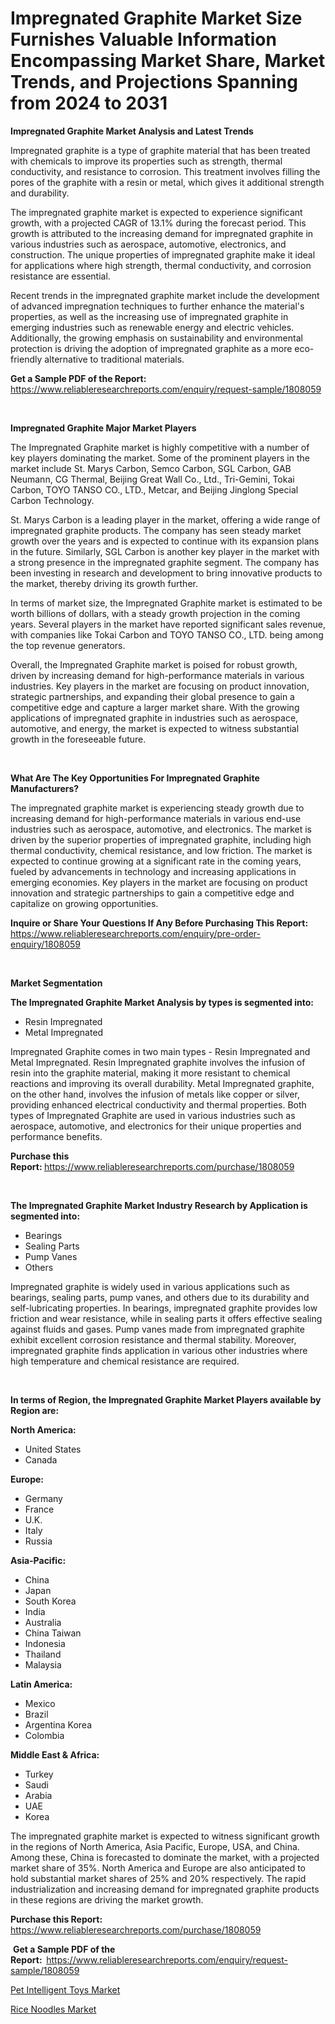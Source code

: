 <p><h1>Impregnated Graphite Market Size Furnishes Valuable Information Encompassing Market Share, Market Trends, and Projections Spanning from 2024 to 2031</h1></p><p><strong>Impregnated Graphite Market Analysis and Latest Trends</strong></p>
<p><p>Impregnated graphite is a type of graphite material that has been treated with chemicals to improve its properties such as strength, thermal conductivity, and resistance to corrosion. This treatment involves filling the pores of the graphite with a resin or metal, which gives it additional strength and durability.</p><p>The impregnated graphite market is expected to experience significant growth, with a projected CAGR of 13.1% during the forecast period. This growth is attributed to the increasing demand for impregnated graphite in various industries such as aerospace, automotive, electronics, and construction. The unique properties of impregnated graphite make it ideal for applications where high strength, thermal conductivity, and corrosion resistance are essential.</p><p>Recent trends in the impregnated graphite market include the development of advanced impregnation techniques to further enhance the material's properties, as well as the increasing use of impregnated graphite in emerging industries such as renewable energy and electric vehicles. Additionally, the growing emphasis on sustainability and environmental protection is driving the adoption of impregnated graphite as a more eco-friendly alternative to traditional materials.</p></p>
<p><strong>Get a Sample PDF of the Report:&nbsp;</strong> <a href="https://www.reliableresearchreports.com/enquiry/request-sample/1808059">https://www.reliableresearchreports.com/enquiry/request-sample/1808059</a></p>
<p>&nbsp;</p>
<p><strong>Impregnated Graphite Major Market Players</strong></p>
<p><p>The Impregnated Graphite market is highly competitive with a number of key players dominating the market. Some of the prominent players in the market include St. Marys Carbon, Semco Carbon, SGL Carbon, GAB Neumann, CG Thermal, Beijing Great Wall Co., Ltd., Tri-Gemini, Tokai Carbon, TOYO TANSO CO., LTD., Metcar, and Beijing Jinglong Special Carbon Technology.</p><p>St. Marys Carbon is a leading player in the market, offering a wide range of impregnated graphite products. The company has seen steady market growth over the years and is expected to continue with its expansion plans in the future. Similarly, SGL Carbon is another key player in the market with a strong presence in the impregnated graphite segment. The company has been investing in research and development to bring innovative products to the market, thereby driving its growth further.</p><p>In terms of market size, the Impregnated Graphite market is estimated to be worth billions of dollars, with a steady growth projection in the coming years. Several players in the market have reported significant sales revenue, with companies like Tokai Carbon and TOYO TANSO CO., LTD. being among the top revenue generators.</p><p>Overall, the Impregnated Graphite market is poised for robust growth, driven by increasing demand for high-performance materials in various industries. Key players in the market are focusing on product innovation, strategic partnerships, and expanding their global presence to gain a competitive edge and capture a larger market share. With the growing applications of impregnated graphite in industries such as aerospace, automotive, and energy, the market is expected to witness substantial growth in the foreseeable future.</p></p>
<p>&nbsp;</p>
<p><strong>What Are The Key Opportunities For Impregnated Graphite Manufacturers?</strong></p>
<p><p>The impregnated graphite market is experiencing steady growth due to increasing demand for high-performance materials in various end-use industries such as aerospace, automotive, and electronics. The market is driven by the superior properties of impregnated graphite, including high thermal conductivity, chemical resistance, and low friction. The market is expected to continue growing at a significant rate in the coming years, fueled by advancements in technology and increasing applications in emerging economies. Key players in the market are focusing on product innovation and strategic partnerships to gain a competitive edge and capitalize on growing opportunities.</p></p>
<p><strong>Inquire or Share Your Questions If Any Before Purchasing This Report:</strong> <a href="https://www.reliableresearchreports.com/enquiry/pre-order-enquiry/1808059">https://www.reliableresearchreports.com/enquiry/pre-order-enquiry/1808059</a></p>
<p>&nbsp;</p>
<p><strong>Market Segmentation</strong></p>
<p><strong>The Impregnated Graphite Market Analysis by types is segmented into:</strong></p>
<p><ul><li>Resin Impregnated</li><li>Metal Impregnated</li></ul></p>
<p><p>Impregnated Graphite comes in two main types - Resin Impregnated and Metal Impregnated. Resin Impregnated graphite involves the infusion of resin into the graphite material, making it more resistant to chemical reactions and improving its overall durability. Metal Impregnated graphite, on the other hand, involves the infusion of metals like copper or silver, providing enhanced electrical conductivity and thermal properties. Both types of Impregnated Graphite are used in various industries such as aerospace, automotive, and electronics for their unique properties and performance benefits.</p></p>
<p><strong>Purchase this Report:&nbsp;</strong><a href="https://www.reliableresearchreports.com/purchase/1808059">https://www.reliableresearchreports.com/purchase/1808059</a></p>
<p>&nbsp;</p>
<p><strong>The Impregnated Graphite Market Industry Research by Application is segmented into:</strong></p>
<p><ul><li>Bearings</li><li>Sealing Parts</li><li>Pump Vanes</li><li>Others</li></ul></p>
<p><p>Impregnated graphite is widely used in various applications such as bearings, sealing parts, pump vanes, and others due to its durability and self-lubricating properties. In bearings, impregnated graphite provides low friction and wear resistance, while in sealing parts it offers effective sealing against fluids and gases. Pump vanes made from impregnated graphite exhibit excellent corrosion resistance and thermal stability. Moreover, impregnated graphite finds application in various other industries where high temperature and chemical resistance are required.</p></p>
<p>&nbsp;</p>
<p><strong>In terms of Region, the Impregnated Graphite Market Players available by Region are:</strong></p>
<p>
    <p> <strong> North America: </strong>
        <ul>
            <li>United States</li>
            <li>Canada</li>
        </ul>
        </p> 
    <p> <strong> Europe: </strong>
        <ul>
            <li>Germany</li>
            <li>France</li>
            <li>U.K.</li>
            <li>Italy</li>
            <li>Russia</li>
        </ul>
        </p> 
    <p> <strong> Asia-Pacific: </strong>
        <ul>
            <li>China</li>
            <li>Japan</li>
            <li>South Korea</li>
            <li>India</li>
            <li>Australia</li>
            <li>China Taiwan</li>
            <li>Indonesia</li>
            <li>Thailand</li>
            <li>Malaysia</li>
        </ul>
        </p> 
    <p> <strong> Latin America: </strong>
        <ul>
            <li>Mexico</li>
            <li>Brazil</li>
            <li>Argentina Korea</li>
            <li>Colombia</li>
        </ul>
        </p> 
    <p> <strong> Middle East & Africa: </strong>
        <ul>
            <li>Turkey</li>
            <li>Saudi</li>
            <li>Arabia</li>
            <li>UAE</li>
            <li>Korea</li>
        </ul>
    </p>
    </p>
<p><p>The impregnated graphite market is expected to witness significant growth in the regions of North America, Asia Pacific, Europe, USA, and China. Among these, China is forecasted to dominate the market, with a projected market share of 35%. North America and Europe are also anticipated to hold substantial market shares of 25% and 20% respectively. The rapid industrialization and increasing demand for impregnated graphite products in these regions are driving the market growth.</p></p>
<p><strong>Purchase this Report: </strong><a href="https://www.reliableresearchreports.com/purchase/1808059">https://www.reliableresearchreports.com/purchase/1808059</a></p>
<p>&nbsp;<strong>Get a Sample PDF of the Report:&nbsp;&nbsp;</strong><a href="https://www.reliableresearchreports.com/enquiry/request-sample/1808059">https://www.reliableresearchreports.com/enquiry/request-sample/1808059</a></p>
<p><strong></strong></p>
<p><p><a href="https://eight-handstand-8fb.notion.site/Pet-Intelligent-Toys-Market-Research-Report-Provides-Critical-Insights-that-can-help-Shape-Business--0f9bed364f684dfcbf0977b5f220a6e4">Pet Intelligent Toys Market</a></p><p><a href="https://view.publitas.com/reportprime-1/rice-noodles-market-offer-valuable-insights-into-market-size-market-share-market-trends-and-projections-spanning-from-2024-to-2031/">Rice Noodles Market</a></p></p>